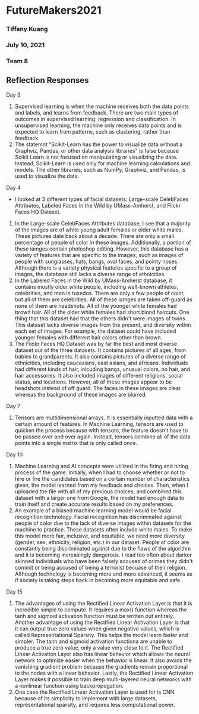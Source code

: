 # FutureMakers2021

### Tiffany Kuang
### July 10, 2021
### Team 8

## Reflection Responses

Day 3
1. Supervised learning is when the machine receives both the data points and labels, and learns from feedback. There are two main types of outcomes in supervised learning: regression and classification. In unsupervised learning, the machine only receives data points and is expected to learn from patterns, such as clustering, rather than feedback.
2. The statemnt "Scikit-Learn has the power to visualize data without a Graphviz, Pandas, or other data analysis libraries" is false because Scikit Learn is not focused on manipulating or visualizing the data. Instead, Scikit-Learn is used only for machine learning calculations and models. The other libraries, such as NumPy, Graphviz, and Pandas, is used to visualize the data.

Day 4
- I looked at 3 different types of facial datasets: Large-scale CelebFaces Attributes, Labeled Faces in the Wild by UMass-Amherst, and Flickr Faces HQ Dataset. 
1. In the Large-scale CelebFaces Attributes database, I see that a majority of the images are of white young adult females or older white males. These pictures date back about a decade. There are only a small percentage of people of color in these images. Additionally, a portion of these iamges contain photoshop editing. However, this database has a variety of features that are specific to the images, such as images of people with sunglasses, hats, bangs, oval faces, and pointy noses. Although there is a variety physical features specific to a group of images, the database still lacks a diverse range of ethnicities. 
2. In the Labeled Faces in the Wild by UMass-Amherst database, it contains mostly older white people, including well-known athletes, celebrities, and men in tuxedos. There are only a few people of color, but all of them are celebrities. All of these iamges are taken off-guard as none of them are headshots. All of the younger white females had brown hair. All of the older white females had short blond haircuts. One thing that this dataset had that the others didn't were images of twins. This dataset lacks diverse images from the present, and diversity within each set of images. For example, the dataset could have included younger females with different hair colors other than brown. 
3. The Flickr Faces HQ Dataset was by far the best and most diverse dataset out of the three datasets. It contains pictures of all ages, from babies to grandparents. It also contains pictures of a diverse range of ethnicities, including caucasians, east asians, and africans. Individuals had different kinds of hair, inlcuding bangs, unusual colors, no hair, and hair accessories. It also included images of different religions, social status, and locations. However, all of these images appear to be headshots instead of off guard. The faces in these images are clear whereas the background of these images are blurred. 
  

Day 7
1. Tensors are multidimensional arrays. It is essentially inputted data with a certain amount of features. In Machine Learning, tensors are used to quicken the process because with tensors, the feature doesn't have to be passed over and over again. Instead, tensors combine all of the data points into a single matrix that is only called once.

Day 10
1. Machine Learning and AI concepts were utilized in the firing and hiring process of the game. Initially, when I had to choose whether or not to hire or fire the candidates based on a certain number of characteristics given, the model learned from my feedback and choices. Then, when I uploaded the file with all of my previous choices, and combined this dataset with a larger one from Google, the model had enough data to train itself and create accurate results based on my preferences. 
2. An example of a biased machine learning model would be facial recognition technology. Facial recognition has discriminated against people of color due to the lack of diverse images within datasets for the machine to practice. These datasets often include white males. To make this model more fair, inclusive, and equitable, we need more diversity (gender, sex, ethnicity, religion, etc.) in our dataset. People of color are constantly being discriminated against due to the flaws of the algorithm and it is becoming increasingly dangerous. I read too often about darker skinned individuals who have been falsely accused of crimes they didn't commit or being accused of being a terrorist becuase of their religion. Although technology is becoming more and more advanced, it seems as if society is taking steps back in becoming more equitable and safe. 

Day 15
1. The advantages of using the Rectified Linear Activation Layer is that it is incredible simple to compute. It requires a max() function whereas the tanh and sigmoid activation function must be written out entirely. Another advantage of using the Rectified Linear Activation Layer is that it can output true zero values when given negative values, which is called Representational Sparsity. This helps the model learn faster and simpler. The tanh and sigmoid activation functiona are unable to produce a true zero value, only a value very close to it. The Rectified Linear Activation Layer also has linear behavior which allows the neural network to optimize easier when the behavior is linear. It also avoids the vanishing gradient problem because the gradients remain proportional to the nodes with a linear behavior. Lastly, the Rectified Linear Activation Layer makes it possible to train deep multi-layered neural networks with a nonlinear function using backpropogation. 
2. One case the Rectified Linear Activation Layer is used for is CNN because of its simplicity to implement with large datasets, representational sparsity, and requires less computational power. 
